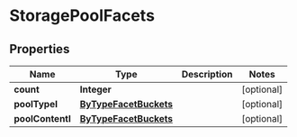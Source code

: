 

# StoragePoolFacets

## Properties

Name | Type | Description | Notes
------------ | ------------- | ------------- | -------------
**count** | **Integer** |  |  [optional]
**poolTypeI** | [**ByTypeFacetBuckets**](ByTypeFacetBuckets.md) |  |  [optional]
**poolContentI** | [**ByTypeFacetBuckets**](ByTypeFacetBuckets.md) |  |  [optional]



